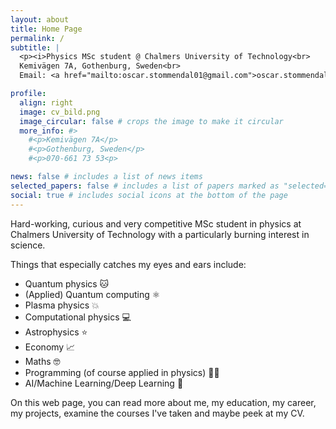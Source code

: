 ```yaml
---
layout: about
title: Home Page
permalink: /
subtitle: |
  <p><i>Physics MSc student @ Chalmers University of Technology<br>
  Kemivägen 7A, Gothenburg, Sweden<br>
  Email: <a href="mailto:oscar.stommendal01@gmail.com">oscar.stommendal01@gmail.com</a></i></p>

profile:
  align: right
  image: cv_bild.png
  image_circular: false # crops the image to make it circular
  more_info: #>
    #<p>Kemivägen 7A</p>
    #<p>Gothenburg, Sweden</p>
    #<p>070-661 73 53<p>

news: false # includes a list of news items
selected_papers: false # includes a list of papers marked as "selected={true}"
social: true # includes social icons at the bottom of the page
---
```


Hard-working, curious and very competitive MSc student in physics at Chalmers University of Technology with a particularly burning interest in science.

Things that especially catches my eyes and ears include:

- Quantum physics :cat:
- (Applied) Quantum computing :atom_symbol:
- Plasma physics :boom:
- Computational physics :computer:
- Astrophysics :star:
- Economy :chart_with_upwards_trend:
- Maths :nerd_face:
- Programming (of course applied in physics) :technologist:
- AI/Machine Learning/Deep Learning :robot:

On this web page, you can read more about me, my education, my career, my projects, examine the courses I've taken and maybe peek at my CV.
